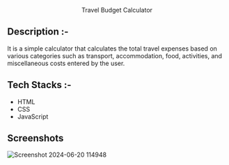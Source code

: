 <p align="center">Travel Budget Calculator</p>

## Description :-

It is a simple calculator that calculates the total travel expenses based on various categories such as transport, accommodation, food, activities, and miscellaneous costs entered by the user.

## Tech Stacks :-

- HTML
- CSS
- JavaScript


## Screenshots

![Screenshot 2024-06-20 114948](https://github.com/Rakesh9100/CalcDiverse/assets/136893675/c2301fc8-ede3-4762-830c-e833ef90616f)
